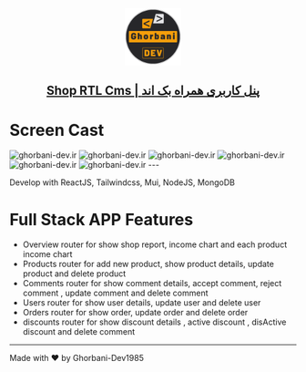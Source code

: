<p align="center">
  <a href="#">
    <img  src="./src/assets/Images/Logo (500 x 500 px).png" width="100" alt="ghorbani-dev.ir"/>
    <h2 align="center">Shop RTL Cms |  پنل کاربری همراه بک اند</h2>
  </a>
</p>

# Screen Cast

 <img  src="./src/assets/Images/Screencast/Screencast01.webm" alt="ghorbani-dev.ir"/>
 <img  src="./src/assets/Images/Screencast/Screencast02.webm" alt="ghorbani-dev.ir"/>
  <img  src="./src/assets/Images/Screencast/Screencast03.webm" alt="ghorbani-dev.ir"/>
   <img  src="./src/assets/Images/Screencast/Screencast04.webm" alt="ghorbani-dev.ir"/>
    <img  src="./src/assets/Images/Screencast/Screencast05.webm" alt="ghorbani-dev.ir"/>
     <img  src="./src/assets/Images/Screencast/Screencast06.webm" alt="ghorbani-dev.ir"/>
---

Develop with ReactJS, Tailwindcss, Mui, NodeJS, MongoDB 
# Full Stack APP Features

<ul>
<li>Overview router for show shop report, income chart and each product income chart</li>
<li>Products router for add new product, show product details, update product and delete product</li>
<li>Comments router for show comment details, accept comment, reject comment , update comment and delete comment</li>
<li>Users router for show user details, update user and delete user</li>
<li>Orders router for show order, update order and delete order</li>
<li>discounts router for show discount details , active discount , disActive discount and delete comment</li>
</ul>

---

Made with :heart: by Ghorbani-Dev1985
